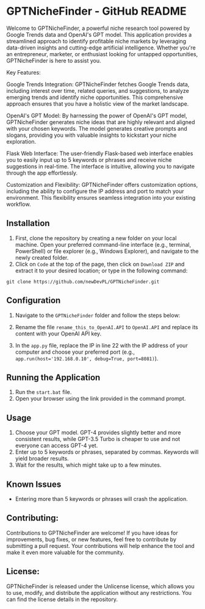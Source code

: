 # GPTNicheFinder - GitHub README

Welcome to GPTNicheFinder, a powerful niche research tool powered by Google Trends data and OpenAI's GPT model. This application provides a streamlined approach to identify profitable niche markets by leveraging data-driven insights and cutting-edge artificial intelligence. Whether you're an entrepreneur, marketer, or enthusiast looking for untapped opportunities, GPTNicheFinder is here to assist you.

Key Features:

Google Trends Integration: GPTNicheFinder fetches Google Trends data, including interest over time, related queries, and suggestions, to analyze emerging trends and identify niche opportunities. This comprehensive approach ensures that you have a holistic view of the market landscape.

OpenAI's GPT Model: By harnessing the power of OpenAI's GPT model, GPTNicheFinder generates niche ideas that are highly relevant and aligned with your chosen keywords. The model generates creative prompts and slogans, providing you with valuable insights to kickstart your niche exploration.

Flask Web Interface: The user-friendly Flask-based web interface enables you to easily input up to 5 keywords or phrases and receive niche suggestions in real-time. The interface is intuitive, allowing you to navigate through the app effortlessly.

Customization and Flexibility: GPTNicheFinder offers customization options, including the ability to configure the IP address and port to match your environment. This flexibility ensures seamless integration into your existing workflow.

## Installation

1. First, clone the repository by creating a new folder on your local machine. Open your preferred command-line interface (e.g., terminal, PowerShell) or file explorer (e.g., Windows Explorer), and navigate to the newly created folder.
2. Click on `Code` at the top of the page, then click on `Download ZIP` and extract it to your desired location; or type in the following command:

```
git clone https://github.com/newDevPL/GPTNicheFinder.git
```

## Configuration

1. Navigate to the `GPTNicheFinder` folder and follow the steps below:

2. Rename the file `rename_this_to_OpenAI.API` to `OpenAI.API` and replace its content with your OpenAI API key.

3. In the `app.py` file, replace the IP in line 22 with the IP address of your computer and choose your preferred port (e.g., `app.run(host='192.168.0.10', debug=True, port=8081)`).

## Running the Application

1. Run the `start.bat` file.
2. Open your browser using the link provided in the command prompt.

## Usage

1. Choose your GPT model. GPT-4 provides slightly better and more consistent results, while GPT-3.5 Turbo is cheaper to use and not everyone can access GPT-4 yet.
2. Enter up to 5 keywords or phrases, separated by commas. Keywords will yield broader results.
3. Wait for the results, which might take up to a few minutes.

## Known Issues

- Entering more than 5 keywords or phrases will crash the application.

## Contributing:

Contributions to GPTNicheFinder are welcome! If you have ideas for improvements, bug fixes, or new features, feel free to contribute by submitting a pull request. Your contributions will help enhance the tool and make it even more valuable for the community.

## License:

GPTNicheFinder is released under the Unlicense license, which allows you to use, modify, and distribute the application without any restrictions. You can find the license details in the repository.
